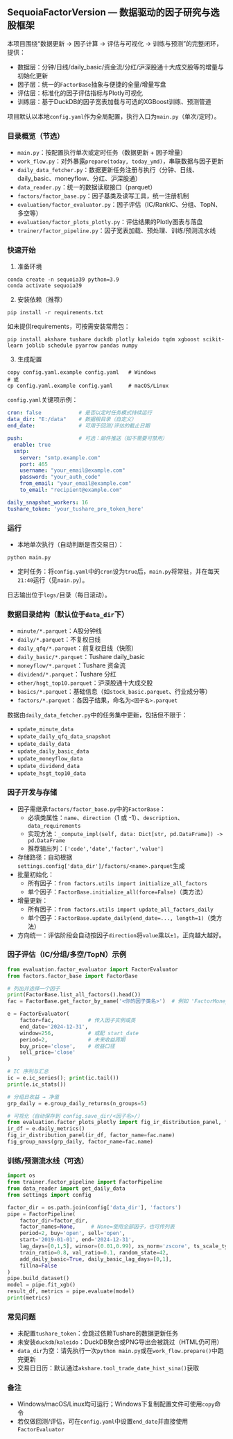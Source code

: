 ## SequoiaFactorVersion — 数据驱动的因子研究与选股框架

本项目围绕“数据更新 → 因子计算 → 评估与可视化 → 训练与预测”的完整闭环，提供：
- 数据层：分钟/日线/daily_basic/资金流/分红/沪深股通十大成交股等的增量与初始化更新
- 因子层：统一的`FactorBase`抽象与便捷的全量/增量写盘
- 评估层：标准化的因子评估指标与Plotly可视化
- 训练层：基于DuckDB的因子宽表加载与可选的XGBoost训练、预测管道

项目默认以本地`config.yaml`作为全局配置，执行入口为`main.py`（单次/定时）。

### 目录概览（节选）
- `main.py`：按配置执行单次或定时任务（数据更新 + 因子增量）
- `work_flow.py`：对外暴露`prepare(today, today_ymd)`，串联数据与因子更新
- `daily_data_fetcher.py`：数据更新任务注册与执行（分钟、日线、daily_basic、moneyflow、分红、沪深股通）
- `data_reader.py`：统一的数据读取接口（parquet）
- `factors/factor_base.py`：因子基类及读写工具，统一注册机制
- `evaluation/factor_evaluator.py`：因子评估（IC/RankIC、分组、TopN、多空等）
- `evaluation/factor_plots_plotly.py`：评估结果的Plotly图表与落盘
- `trainer/factor_pipeline.py`：因子宽表加载、预处理、训练/预测流水线

### 快速开始
1) 准备环境
```
conda create -n sequoia39 python=3.9
conda activate sequoia39
```

2) 安装依赖（推荐）
```
pip install -r requirements.txt
```
如未提供requirements，可按需安装常用包：
```
pip install akshare tushare duckdb plotly kaleido tqdm xgboost scikit-learn joblib schedule pyarrow pandas numpy
```

3) 生成配置
```
copy config.yaml.example config.yaml   # Windows
# 或
cp config.yaml.example config.yaml     # macOS/Linux
```

`config.yaml`关键项示例：
```yaml
cron: false            # 是否以定时任务模式持续运行
data_dir: "E:/data"    # 数据根目录（自定义）
end_date:              # 可用于回测/评估的截止日期

push:                  # 可选：邮件推送（如不需要可禁用）
  enable: true
  smtp:
    server: "smtp.example.com"
    port: 465
    username: "your_email@example.com"
    password: "your_auth_code"
    from_email: "your_email@example.com"
    to_email: "recipient@example.com"

daily_snapshot_workers: 16
tushare_token: 'your_tushare_pro_token_here'
```

### 运行
- 本地单次执行（自动判断是否交易日）：
```
python main.py
```
- 定时任务：将`config.yaml`中的`cron`设为`true`后，`main.py`将常驻，并在每天`21:40`运行（见`main.py`）。

日志输出位于`logs/`目录（每日滚动）。

### 数据目录结构（默认位于`data_dir`下）
- `minute/*.parquet`：A股分钟线
- `daily/*.parquet`：不复权日线
- `daily_qfq/*.parquet`：前复权日线（快照）
- `daily_basic/*.parquet`：Tushare daily_basic
- `moneyflow/*.parquet`：Tushare 资金流
- `dividend/*.parquet`：Tushare 分红
- `other/hsgt_top10.parquet`：沪深股通十大成交股
- `basics/*.parquet`：基础信息（如`stock_basic.parquet`、行业成分等）
- `factors/*.parquet`：各因子结果，命名为`<因子名>.parquet`

数据由`daily_data_fetcher.py`中的任务集中更新，包括但不限于：
- `update_minute_data`
- `update_daily_qfq_data_snapshot`
- `update_daily_data`
- `update_daily_basic_data`
- `update_moneyflow_data`
- `update_dividend_data`
- `update_hsgt_top10_data`

### 因子开发与存储
- 因子需继承`factors/factor_base.py`中的`FactorBase`：
  - 必填类属性：`name`、`direction`（1 或 -1）、`description`、`data_requirements`
  - 实现方法：`_compute_impl(self, data: Dict[str, pd.DataFrame]) -> pd.DataFrame`
  - 推荐输出列：`['code','date','factor','value']`
- 存储路径：自动根据`settings.config['data_dir']/factors/<name>.parquet`生成
- 批量初始化：
  - 所有因子：`from factors.utils import initialize_all_factors`
  - 单个因子：`FactorBase.initialize_all(force=False)`（类方法）
- 增量更新：
  - 所有因子：`from factors.utils import update_all_factors_daily`
  - 单个因子：`FactorBase.update_daily(end_date=..., length=1)`（类方法）
- 方向统一：评估阶段会自动按因子`direction`将`value`乘以`±1`，正向越大越好。

### 因子评估（IC/分组/多空/TopN）示例
```python
from evaluation.factor_evaluator import FactorEvaluator
from factors.factor_base import FactorBase

# 列出并选择一个因子
print(FactorBase.list_all_factors().head())
fac = FactorBase.get_factor_by_name('<你的因子类名>')  # 例如 'FactorMoneyflow'，以实际名称为准

e = FactorEvaluator(
    factor=fac,           # 传入因子实例或类
    end_date='2024-12-31',
    window=256,           # 或配 start_date
    period=2,             # 未来收益周期
    buy_price='close',    # 收益口径
    sell_price='close'
)

# IC 序列与汇总
ic = e.ic_series(); print(ic.tail())
print(e.ic_stats())

# 分组日收益 → 净值
grp_daily = e.group_daily_returns(n_groups=5)

# 可视化（自动保存到 config.save_dir/<因子名>/）
from evaluation.factor_plots_plotly import fig_ir_distribution_panel, fig_group_navs
ir_df = e.daily_metrics()
fig_ir_distribution_panel(ir_df, factor_name=fac.name)
fig_group_navs(grp_daily, factor_name=fac.name)
```

### 训练/预测流水线（可选）
```python
import os
from trainer.factor_pipeline import FactorPipeline
from data_reader import get_daily_data
from settings import config

factor_dir = os.path.join(config['data_dir'], 'factors')
pipe = FactorPipeline(
    factor_dir=factor_dir,
    factor_names=None,     # None=使用全部因子，也可传列表
    period=2, buy='open', sell='open',
    start='2019-01-01', end='2024-12-31',
    lag_days=[0,1,5], winsor=(0.01,0.99), xs_norm='zscore', ts_scale_type='standard',
    train_ratio=0.8, val_ratio=0.1, random_state=42,
    add_daily_basic=True, daily_basic_lag_days=[0,1],
    fillna=False
)
pipe.build_dataset()
model = pipe.fit_xgb()
result_df, metrics = pipe.evaluate(model)
print(metrics)
```

### 常见问题
- 未配置`tushare_token`：会跳过依赖Tushare的数据更新任务
- 未安装`duckdb`/`kaleido`：DuckDB聚合或PNG导出会被跳过（HTML仍可用）
- `data_dir`为空：请先执行一次`python main.py`或在`work_flow.prepare()`中跑完更新
- 交易日日历：默认通过`akshare.tool_trade_date_hist_sina()`获取

### 备注
- Windows/macOS/Linux均可运行；Windows下复制配置文件可使用`copy`命令
- 若仅做回测/评估，可在`config.yaml`中设置`end_date`并直接使用`FactorEvaluator`

